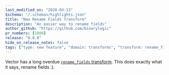 ```yaml
---
last_modified_on: "2020-04-13"
$schema: "/.schemas/highlights.json"
title: "New Rename Fields Transform"
description: "An easier way to rename fields"
author_github: "https://github.com/binarylogic"
pr_numbers: [1800]
release: "0.8.0"
hide_on_release_notes: false
tags: ["type: new feature", "domain: transforms", "transform: rename_fields"]
---
```


Vector has a long overdue [`rename_fields` transform][docs.transforms.rename_fields].
This does exactly what it says, rename fields :).

[docs.transforms.rename_fields]: /docs/reference/transforms/rename_fields/
